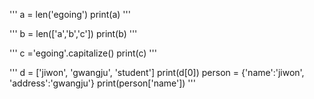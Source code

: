 '''
a = len('egoing')
print(a)
'''

'''
b = len(['a','b','c'])
print(b)
'''

'''
c ='egoing'.capitalize()
print(c)
'''

'''
d = ['jiwon', 'gwangju', 'student']
print(d[0])
person = {'name':'jiwon', 'address':'gwangju'}
print(person['name'])
'''
